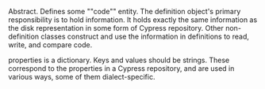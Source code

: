 Abstract.
Defines some ""code"" entity.
The definition object's primary responsibility is to hold information.
It holds exactly the same information as the disk representation in some form of Cypress repository.
Other non-definition classes construct and use the information in definitions to read, write, and compare
code.

properties is a dictionary. Keys and values should be strings. These correspond to the properties in a Cypress repository, and are used in various ways, some of them dialect-specific.
